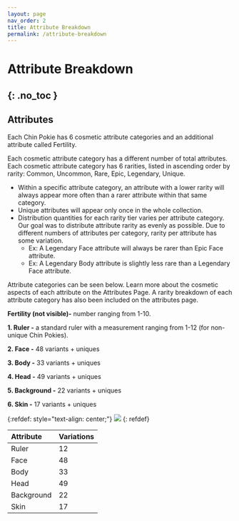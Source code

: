 ```yaml
---
layout: page
nav_order: 2
title: Attribute Breakdown
permalink: /attribute-breakdown
---
```

# Attribute Breakdown 
{: .no_toc }
---
## Attributes
Each Chin Pokie has 6 cosmetic attribute categories and an additional attribute called Fertility. 

Each cosmetic attribute category has a different number of total attributes.
Each cosmetic attribute category has 6 rarities, listed in ascending order by rarity: Common, Uncommon, Rare, Epic, Legendary, Unique.
- Within a specific attribute category, an attribute with a lower rarity will always appear more often than a rarer attribute within that same category. 
- Unique attributes will appear only once in the whole collection. 
- Distribution quantities for each rarity tier varies per attribute category. Our goal was to distribute attribute rarity as evenly as possible. Due to different numbers of attributes per category, rarity per attribute has some variation. 
  - Ex:  A Legendary Face attribute will always be rarer than Epic Face attribute. 
  - Ex: A Legendary Body attribute is slightly less rare than a Legendary Face attribute. 

Attribute categories can be seen below. Learn more about the cosmetic aspects of each attribute on the Attributes Page. A rarity breakdown of each attribute category has also been included on the attributes page. 

**Fertility (not visible)-** number ranging from 1-10.     

**1. Ruler -** a standard ruler with a measurement ranging from 1-12 (for non-unique Chin Pokies). 

**2. Face -** 48 variants + uniques

**3. Body -** 33 variants + uniques

**4. Head -** 49 variants + uniques

**5. Background -** 22 variants + uniques

**6. Skin -** 17 variants + uniques

{:refdef: style="text-align: center;"}
![](https://chinpokies.com/config/images/attributes.gif)
{: refdef}

| Attribute        | Variations          |
|:-------------|:------------------|
| Ruler           | 12 | 
| Face | 48  | 
| Body           | 33      | 
| Head           | 49 | 
| Background           | 22 | 
| Skin           | 17 | 
